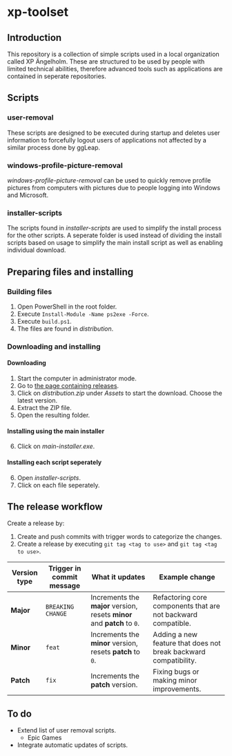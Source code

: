 # xp-toolset

## Introduction

This repository is a collection of simple scripts used in a local organization called XP Ängelholm. These are structured to be used by people with limited technical abilities, therefore advanced tools such as applications are contained in seperate repositories.

## Scripts

### user-removal

These scripts are designed to be executed during startup and deletes user information to forcefully logout users of applications not affected by a similar process done by ggLeap.

### windows-profile-picture-removal

_windows-profile-picture-removal_ can be used to quickly remove profile pictures from computers with pictures due to people logging into Windows and Microsoft.

### installer-scripts

The scripts found in _installer-scripts_ are used to simplify the install process for the other scripts. A seperate folder is used instead of dividing the install scripts based on usage to simplify the main install script as well as enabling individual download.

## Preparing files and installing

### Building files

1. Open PowerShell in the root folder.
2. Execute `Install-Module -Name ps2exe -Force`.
3. Execute `build.ps1`.
4. The files are found in _distribution_.

### Downloading and installing

#### Downloading

1. Start the computer in administrator mode.
2. Go to [the page containing releases](https://github.com/EliasNimlandLind/xp-toolset/releases/).
3. Click on _distribution.zip_ under _Assets_ to start the download. Choose the latest version.
4. Extract the ZIP file.
5. Open the resulting folder.

#### Installing using the main installer

6. Click on _main-installer.exe_.

#### Installing each script seperately

6. Open _installer-scripts_.
7. Click on each file seperately.

## The release workflow

Create a release by:

1. Create and push commits with trigger words to categorize the changes.
2. Create a release by executing `git tag <tag to use>` and `git tag <tag to use>`.

| Version type | Trigger in commit message | What it updates                                                          | Example change                                                   |
| ------------ | ------------------------- | ------------------------------------------------------------------------ | ---------------------------------------------------------------- |
| **Major**    | `BREAKING CHANGE`         | Increments the **major** version, resets **minor** and **patch** to `0`. | Refactoring core components that are not backward compatible.    |
| **Minor**    | `feat`                    | Increments the **minor** version, resets **patch** to `0`.               | Adding a new feature that does not break backward compatibility. |
| **Patch**    | `fix`                     | Increments the **patch** version.                                        | Fixing bugs or making minor improvements.                        |

## To do

- Extend list of user removal scripts.
  - Epic Games
- Integrate automatic updates of scripts.

